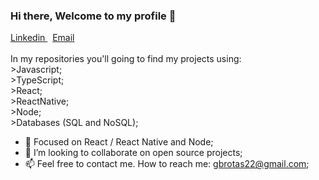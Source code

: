 ### Hi there, Welcome to my profile 👋

  <a href="https://www.linkedin.com/in/gabriel-brotas" rel="nofollow">
    Linkedin
  </a>
  &nbsp
  <a href="mailto:gbrotas22@gmail.com">
    Email
  </a>

<br />
<br />
  In my repositories you'll going to find my projects using: <br/>
     >Javascript; <br/>
     >TypeScript; <br/>
     >React; <br/>
     >ReactNative; <br/>
     >Node; <br/>
     >Databases (SQL and NoSQL); <br/>
   
- 🔭 Focused on React / React Native and Node; 
- 👷 I’m looking to collaborate on open source projects;
- 📫 Feel free to contact me. How to reach me: gbrotas22@gmail.com;
